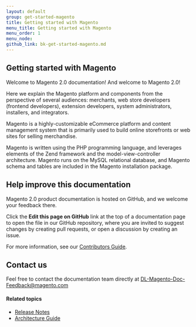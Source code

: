 ```yaml
---
layout: default
group: get-started-magento
title: Getting started with Magento
menu_title: Getting started with Magento
menu_order: 1
menu_node:
github_link: bk-get-started-magento.md
---
```


<h2 id="highlights">Getting started with Magento</h2>

Welcome to Magento 2.0 documentation! And welcome to Magento 2.0!

Here we explain the Magento platform and components from the perspective of several audiences: merchants, web store developers (frontend developers), extension developers, system administrators, installers, and integrators.

Magento is a highly-customizable eCommerce platform and content management system that is primarily used to build online storefronts or web sites for selling merchandise.

Magento is written using the PHP programming language, and leverages elements of the Zend framework and the model-view-controller architecture. Magento runs on the MySQL relational database, and Magento schema and tables are included in the Magento installation package.

<h2 id="help">Help improve this documentation</h2>

Magento 2.0 product documentation is hosted on GitHub, and we welcome your
feedback there.

Click the **Edit this page on GitHub** link at the top of a documentation page to
open the file in our GitHub repository, where you are invited to suggest changes
by creating pull requests, or open a discussion by creating an issue.

For more information, see our <a href="{{ site.gdeurl21 }}extension-dev-guide/Contribute_edg.html">Contributors Guide</a>.

<h2 id="contact-us">Contact us</h2>
Feel free to contact the documentation team directly at
<a href="mailto:DL-Magento-Doc-Feedback@magento.com">DL-Magento-Doc-Feedback@magento.com</a>

#### Related topics

*   <a href="{{ site.gdeurl21 }}release-notes/bk-release-notes.html">Release Notes</a>
*   <a href="{{ site.gdeurl21 }}architecture/bk-architecture.html">Architecture Guide</a>
